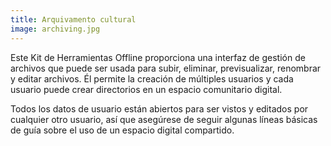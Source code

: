 ```yaml
---
title: Arquivamento cultural
image: archiving.jpg
---
```


Este Kit de Herramientas Offline proporciona una interfaz de gestión de archivos que puede ser usada para subir, eliminar, previsualizar, renombrar y editar archivos. Él permite la creación de múltiples usuarios y cada usuario puede crear directorios en un espacio comunitario digital.

Todos los datos de usuario están abiertos para ser vistos y editados por cualquier otro usuario, así que asegúrese de seguir algunas líneas básicas de guía sobre el uso de un espacio digital compartido.

<app-button :color="true" link="/cultural-archiving" target="_self" text="Empezar"></app-button>
